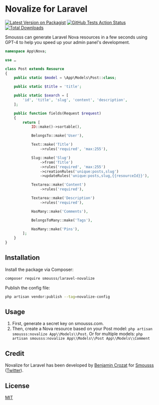 # Novalize for Laravel

[![Latest Version on Packagist](https://img.shields.io/packagist/v/smousss/laravel-novalize.svg?style=flat-square)](https://packagist.org/packages/smousss/laravel-novalize)
[![GitHub Tests Action Status](https://img.shields.io/github/actions/workflow/status/smousss/laravel-novalize/run-tests.yml?branch=main&label=tests&style=flat-square)](https://github.com/smousss/laravel-novalize/actions?query=workflow%3Arun-tests+branch%3Amain)
[![Total Downloads](https://img.shields.io/packagist/dt/smousss/laravel-novalize.svg?style=flat-square)](https://packagist.org/packages/smousss/laravel-novalize)

Smousss can generate Laravel Nova resources in a few seconds using GPT-4 to help you speed up your admin panel's development.

```php
namespace App\Nova;

use …

class Post extends Resource
{
    public static $model = \App\Models\Post::class;

    public static $title = 'title';

    public static $search = [
        'id', 'title', 'slug', 'content', 'description',
    ];

    public function fields(Request $request)
    {
        return [
            ID::make()->sortable(),

            BelongsTo::make('User'),

            Text::make('Title')
                ->rules('required', 'max:255'),

            Slug::make('Slug')
                ->from('Title')
                ->rules('required', 'max:255')
                ->creationRules('unique:posts,slug')
                ->updateRules('unique:posts,slug,{{resourceId}}'),

            Textarea::make('Content')
                ->rules('required'),

            Textarea::make('Description')
                ->rules('required'),

            HasMany::make('Comments'),

            BelongsToMany::make('Tags'),

            HasMany::make('Pins'),
        ];
    }
}
```

## Installation

Install the package via Composer:

```bash
composer require smousss/laravel-novalize
```

Publish the config file:

```bash
php artisan vendor:publish --tag=novalize-config
```

## Usage

1. First, generate a secret key on smousss.com.
2. Then, create a Nova resource based on your Post model: `php artisan smousss:novalize App\\Models\\Post`. Or for multiple models: `php artisan smousss:novalize App\\Models\\Post App\\Models\\Comment`

## Credit

Novalize for Laravel has been developed by [Benjamin Crozat](https://benjamincrozat.com) for [Smousss](https://smousss.com) ([Twitter](https://twitter.com/benjamincrozat)).

## License

[MIT](LICENSE.md)
